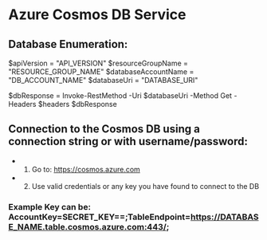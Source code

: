 # Azure Cosmos DB Service

## Database Enumeration:

$apiVersion = "API_VERSION"
$resourceGroupName = "RESOURCE_GROUP_NAME"
$databaseAccountName = "DB_ACCOUNT_NAME"
$databaseUri = "DATABASE_URI"

$dbResponse = Invoke-RestMethod -Uri $databaseUri -Method Get -Headers $headers
$dbResponse

## Connection to the Cosmos DB using a connection string or with username/password:

 - 1) Go to: https://cosmos.azure.com
  
 - 2) Use valid credentials or any key you have found to connect to the DB

### Example Key can be: AccountKey=SECRET_KEY==;TableEndpoint=https://DATABASE_NAME.table.cosmos.azure.com:443/;
